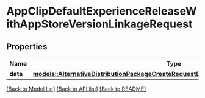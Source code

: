 # AppClipDefaultExperienceReleaseWithAppStoreVersionLinkageRequest

## Properties

Name | Type | Description | Notes
------------ | ------------- | ------------- | -------------
**data** | [**models::AlternativeDistributionPackageCreateRequestDataRelationshipsAppStoreVersionData**](AlternativeDistributionPackageCreateRequest_data_relationships_appStoreVersion_data.md) |  | 

[[Back to Model list]](../README.md#documentation-for-models) [[Back to API list]](../README.md#documentation-for-api-endpoints) [[Back to README]](../README.md)


